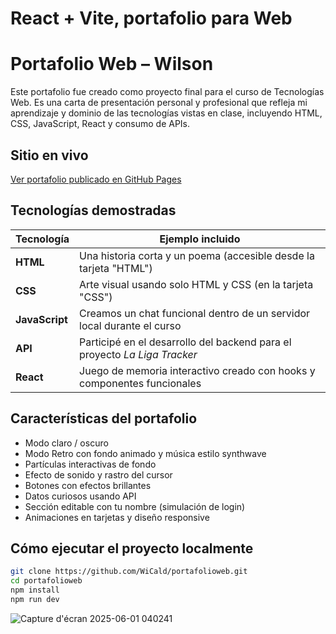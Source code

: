 # React + Vite, portafolio para Web



# Portafolio Web – Wilson

Este portafolio fue creado como proyecto final para el curso de Tecnologías Web. Es una carta de presentación personal y profesional que refleja mi aprendizaje y dominio de las tecnologías vistas en clase, incluyendo HTML, CSS, JavaScript, React y consumo de APIs.  

## Sitio en vivo
[Ver portafolio publicado en GitHub Pages](https://wicald.github.io/portafolioweb/)

## Tecnologías demostradas
| Tecnología   | Ejemplo incluido |
|--------------|------------------|
| **HTML**     | Una historia corta y un poema (accesible desde la tarjeta "HTML") |
| **CSS**      | Arte visual usando solo HTML y CSS (en la tarjeta "CSS") |
| **JavaScript** | Creamos un chat funcional dentro de un servidor local durante el curso |
| **API**      | Participé en el desarrollo del backend para el proyecto *La Liga Tracker* |
| **React**    | Juego de memoria interactivo creado con hooks y componentes funcionales |

## Características del portafolio
- Modo claro / oscuro
- Modo Retro con fondo animado y música estilo synthwave
- Partículas interactivas de fondo
- Efecto de sonido y rastro del cursor
- Botones con efectos brillantes
- Datos curiosos usando API
- Sección editable con tu nombre (simulación de login)
- Animaciones en tarjetas y diseño responsive

## Cómo ejecutar el proyecto localmente

```bash
git clone https://github.com/WiCald/portafolioweb.git
cd portafolioweb
npm install
npm run dev
```
![Capture d'écran 2025-06-01 040241](https://github.com/user-attachments/assets/430a7e07-dfff-4759-9b66-14266a6aa1ff)

